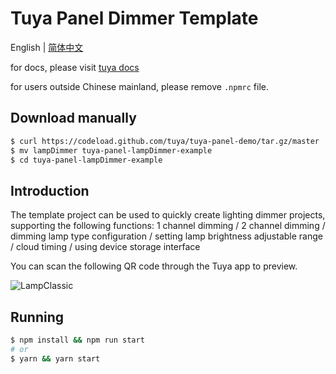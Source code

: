# Tuya Panel Dimmer Template

English | [简体中文](./README-zh_CN.md)

for docs, please visit [tuya docs](https://docs.tuya.com)

for users outside Chinese mainland, please remove `.npmrc` file.

## Download manually

```bash
$ curl https://codeload.github.com/tuya/tuya-panel-demo/tar.gz/master | tar -xz --strip=2 tuya-panel-demo-master/examples/lampDimmer
$ mv lampDimmer tuya-panel-lampDimmer-example
$ cd tuya-panel-lampDimmer-example
```

## Introduction

The template project can be used to quickly create lighting dimmer projects, supporting the following functions: 1 channel dimming / 2 channel dimming / dimming lamp type configuration / setting lamp brightness adjustable range / cloud timing / using device storage interface

You can scan the following QR code through the Tuya app to preview.

![LampClassic](https://images.tuyacn.com/rms-static/249dac90-0c67-11eb-897d-85bb9e60451e-1602492270041.png?tyName=lampDimmer.png)



## Running

```bash
$ npm install && npm run start
# or
$ yarn && yarn start
```
